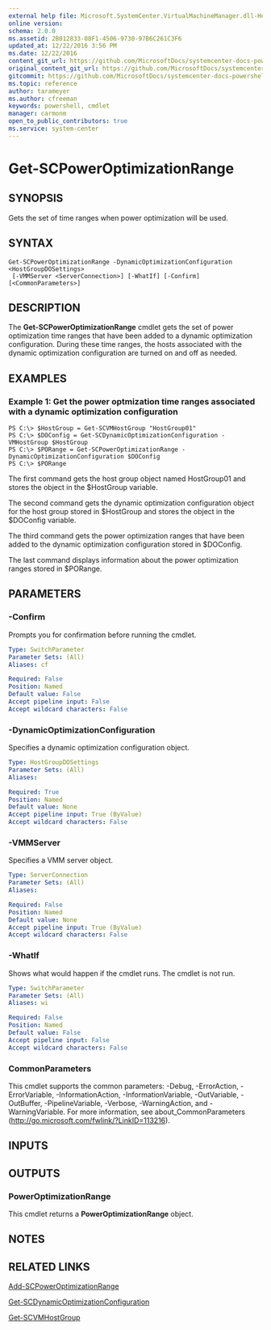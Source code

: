 ```yaml
---
external help file: Microsoft.SystemCenter.VirtualMachineManager.dll-Help.xml
online version: 
schema: 2.0.0
ms.assetid: 2B012833-08F1-4506-9730-97B6C261C3F6
updated_at: 12/22/2016 3:56 PM
ms.date: 12/22/2016
content_git_url: https://github.com/MicrosoftDocs/systemcenter-docs-powershell/blob/live/systemcenter-cmdlets/SystemCenter2016/VirtualMachineManager/vlatest/Get-SCPowerOptimizationRange.md
original_content_git_url: https://github.com/MicrosoftDocs/systemcenter-docs-powershell/blob/live/systemcenter-cmdlets/SystemCenter2016/VirtualMachineManager/vlatest/Get-SCPowerOptimizationRange.md
gitcommit: https://github.com/MicrosoftDocs/systemcenter-docs-powershell/blob/96e5647587661652225fbdd2c797cd4d59d542bc/systemcenter-cmdlets/SystemCenter2016/VirtualMachineManager/vlatest/Get-SCPowerOptimizationRange.md
ms.topic: reference
author: tarameyer
ms.author: cfreeman
keywords: powershell, cmdlet
manager: carmonm
open_to_public_contributors: true
ms.service: system-center
---
```


# Get-SCPowerOptimizationRange

## SYNOPSIS
Gets the set of time ranges when power optimization will be used.

## SYNTAX

```
Get-SCPowerOptimizationRange -DynamicOptimizationConfiguration <HostGroupDOSettings>
 [-VMMServer <ServerConnection>] [-WhatIf] [-Confirm] [<CommonParameters>]
```

## DESCRIPTION
The **Get-SCPowerOptimizationRange** cmdlet gets the set of power optimization time ranges that have been added to a dynamic optimization configuration.
During these time ranges, the hosts associated with the dynamic optimization configuration are turned on and off as needed.

## EXAMPLES

### Example 1: Get the power optmization time ranges associated with a dynamic optimization configuration
```
PS C:\> $HostGroup = Get-SCVMHostGroup "HostGroup01"
PS C:\> $DOConfig = Get-SCDynamicOptimizationConfiguration -VMHostGroup $HostGroup 
PS C:\> $PORange = Get-SCPowerOptimizationRange -DynamicOptimizationConfiguration $DOConfig
PS C:\> $PORange
```

The first command gets the host group object named HostGroup01 and stores the object in the $HostGroup variable.

The second command gets the dynamic optimization configuration object for the host group stored in $HostGroup and stores the object in the $DOConfig variable.

The third command gets the power optimization ranges that have been added to the dynamic optimization configuration stored in $DOConfig.

The last command displays information about the power optimization ranges stored in $PORange.

## PARAMETERS

### -Confirm
Prompts you for confirmation before running the cmdlet.

```yaml
Type: SwitchParameter
Parameter Sets: (All)
Aliases: cf

Required: False
Position: Named
Default value: False
Accept pipeline input: False
Accept wildcard characters: False
```

### -DynamicOptimizationConfiguration
Specifies a dynamic optimization configuration object.

```yaml
Type: HostGroupDOSettings
Parameter Sets: (All)
Aliases: 

Required: True
Position: Named
Default value: None
Accept pipeline input: True (ByValue)
Accept wildcard characters: False
```

### -VMMServer
Specifies a VMM server object.

```yaml
Type: ServerConnection
Parameter Sets: (All)
Aliases: 

Required: False
Position: Named
Default value: None
Accept pipeline input: True (ByValue)
Accept wildcard characters: False
```

### -WhatIf
Shows what would happen if the cmdlet runs.
The cmdlet is not run.

```yaml
Type: SwitchParameter
Parameter Sets: (All)
Aliases: wi

Required: False
Position: Named
Default value: False
Accept pipeline input: False
Accept wildcard characters: False
```

### CommonParameters
This cmdlet supports the common parameters: -Debug, -ErrorAction, -ErrorVariable, -InformationAction, -InformationVariable, -OutVariable, -OutBuffer, -PipelineVariable, -Verbose, -WarningAction, and -WarningVariable. For more information, see about_CommonParameters (http://go.microsoft.com/fwlink/?LinkID=113216).

## INPUTS

## OUTPUTS

### PowerOptimizationRange
This cmdlet returns a **PowerOptimizationRange** object.

## NOTES

## RELATED LINKS

[Add-SCPowerOptimizationRange](xref:SystemCenter2016/VirtualMachineManager/vlatest/Add-SCPowerOptimizationRange.md)

[Get-SCDynamicOptimizationConfiguration](xref:SystemCenter2016/VirtualMachineManager/vlatest/Get-SCDynamicOptimizationConfiguration.md)

[Get-SCVMHostGroup](xref:SystemCenter2016/VirtualMachineManager/vlatest/Get-SCVMHostGroup.md)


